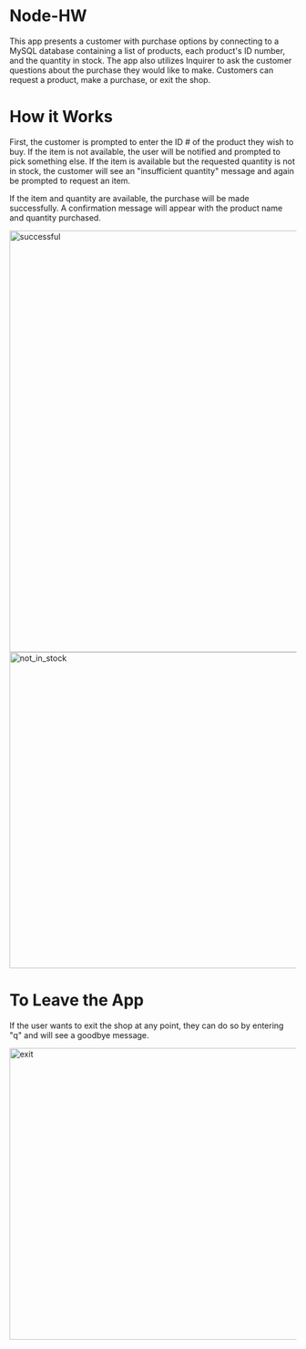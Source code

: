 # Node-HW

This app presents a customer with purchase options by connecting to a MySQL database containing a list of products, each product's ID number, and the quantity in stock. The app also utilizes Inquirer to ask the customer questions about the purchase they would like to make. Customers can request a product, make a purchase, or exit the shop. 

# How it Works

First, the customer is prompted to enter the ID # of the product they wish to buy. If the item is not available, the user will be notified and prompted to pick something else. If the item is available but the requested quantity is not in stock, the customer will see an "insufficient quantity" message and again be prompted to request an item.

If the item and quantity are available, the purchase will be made successfully. A confirmation message will appear with the product name and quantity purchased. 

<img width="740" alt="successful" src="https://user-images.githubusercontent.com/53710485/73638507-c4f0b680-4627-11ea-9aec-cf0fd62240e8.PNG">

<img width="555" alt="not_in_stock" src="https://user-images.githubusercontent.com/53710485/73638505-c3bf8980-4627-11ea-8064-a7d49f5e76b9.PNG">

# To Leave the App

If the user wants to exit the shop at any point, they can do so by entering "q" and will see a goodbye message.

<img width="512" alt="exit" src="https://user-images.githubusercontent.com/53710485/73638496-c15d2f80-4627-11ea-8251-ca904f52fd87.PNG">

